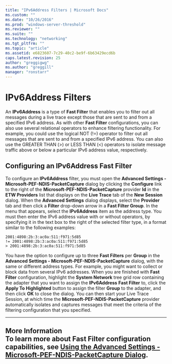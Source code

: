 ```yaml
---
title: "IPv6Address Filters | Microsoft Docs"
ms.custom: ""
ms.date: "10/26/2016"
ms.prod: "windows-server-threshold"
ms.reviewer: ""
ms.suite: ""
ms.technology: "networking"
ms.tgt_pltfrm: ""
ms.topic: "article"
ms.assetid: e6823607-7c29-40c2-be9f-6b63429ecd6b
caps.latest.revision: 25
author: "greggigwg"
ms.author: "greggill"
manager: "ronstarr"
---
```

# IPv6Address Filters
An **IPv6Address** is a type of **Fast Filter** that enables you to filter out all messages during a live trace except those that are sent to and from a specified IPv6 address. As with other **Fast Filter** configurations, you can also use several relational operators to enhance filtering functionality. For example, you could use the logical NOT (!=) operator to filter out all messages that are sent to and from a specified IPv6 address. You can also use the GREATER THAN (>) or LESS THAN (<) operators to isolate message traffic above or below a particular IPv6 address value, respectively.  
  
## Configuring an IPv6Address Fast Filter  
 To configure an **IPv6Address** filter, you must open the **Advanced Settings - Microsoft-PEF-NDIS-PacketCapture** dialog by clicking the **Configure** link to the right of the **Microsoft-PEF-NDIS-PacketCapture** provider **Id** in the **ETW Providers** list that displays on the **Live Trace** tab of the **New Session** dialog. When the **Advanced Settings** dialog displays, select the **Provider** tab and then click a **Filter** drop-down arrow in a **Fast Filter Group**. In the menu that appears, select the **IPv6Address** item as the address type. You must then enter the IPv6 address value with or without operators, by specifying it in the text box to the right of the selected filter type, in a format similar to the following examples:  
  
 `2001:4898:2b:3:ac0a:511:f971:5d85`   
 `!= 2001:4898:2b:3:ac0a:511:f971:5d85`   
 `> 2001:4898:2b:3:ac0a:511:f971:5d85`  
  
 You have the option to configure up to three **Fast Filters** per **Group** in the **Advanced Settings - Microsoft-PEF-NDIS-PacketCapture** dialog, with the same or different address types. For example, you might want to collect or block data from several IPv6 addresses. When you are finished with **Fast Filter** configuration, highlight the **System Network** tree grid row containing the adapter that you want to assign the **IPv6Address**  **Fast Filter** to, click the **Apply To Highlighted** button to assign the filter **Group** to the adapter, and then click **OK** to close the dialog. You can then start your Live Trace Session, at which time the **Microsoft-PEF-NDIS-PacketCapture** provider automatically isolates and captures messages that meet the criteria of the filtering configuration that you specified.  
  
---  
  
 **More Information**   
 **To learn more** about **Fast Filter** configuration capabilities, see [Using the Advanced Settings - Microsoft-PEF-NDIS-PacketCapture Dialog](using-the-advanced-settings-microsoft-pef-ndis-packetcapture-dialog.md).   
---